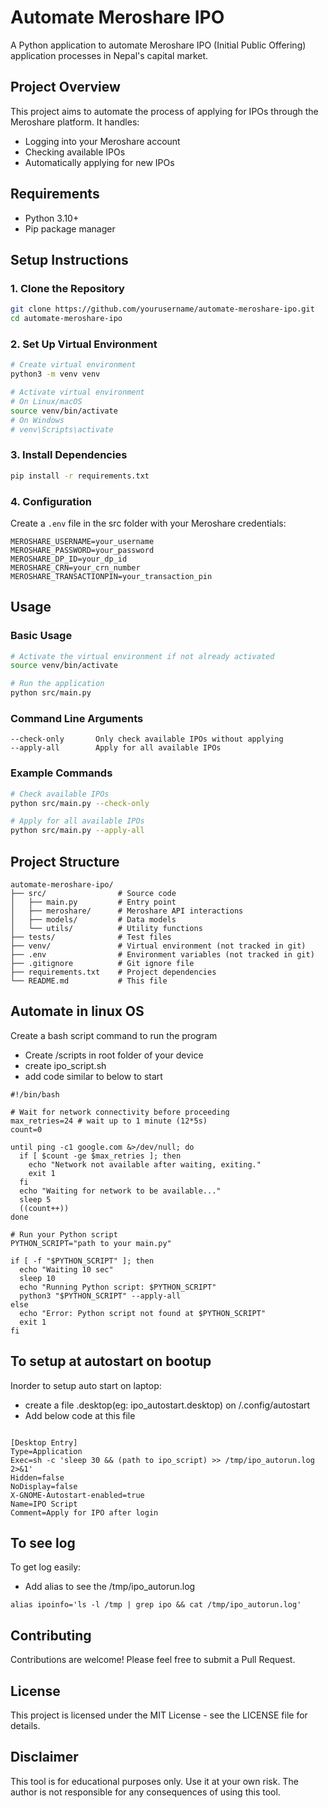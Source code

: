# Automate Meroshare IPO

A Python application to automate Meroshare IPO (Initial Public Offering) application processes in Nepal's capital market.

## Project Overview

This project aims to automate the process of applying for IPOs through the Meroshare platform. It handles:

- Logging into your Meroshare account
- Checking available IPOs
- Automatically applying for new IPOs

## Requirements

- Python 3.10+
- Pip package manager

## Setup Instructions

### 1. Clone the Repository

```bash
git clone https://github.com/yourusername/automate-meroshare-ipo.git
cd automate-meroshare-ipo
```

### 2. Set Up Virtual Environment

```bash
# Create virtual environment
python3 -m venv venv

# Activate virtual environment
# On Linux/macOS
source venv/bin/activate
# On Windows
# venv\Scripts\activate
```

### 3. Install Dependencies

```bash
pip install -r requirements.txt
```

### 4. Configuration

Create a `.env` file in the src folder with your Meroshare credentials:

```
MEROSHARE_USERNAME=your_username
MEROSHARE_PASSWORD=your_password
MEROSHARE_DP_ID=your_dp_id
MEROSHARE_CRN=your_crn_number
MEROSHARE_TRANSACTIONPIN=your_transaction_pin
```

## Usage

### Basic Usage

```bash
# Activate the virtual environment if not already activated
source venv/bin/activate

# Run the application
python src/main.py
```

### Command Line Arguments

```
--check-only       Only check available IPOs without applying
--apply-all        Apply for all available IPOs
```

### Example Commands

```bash
# Check available IPOs
python src/main.py --check-only

# Apply for all available IPOs
python src/main.py --apply-all

```

## Project Structure

```
automate-meroshare-ipo/
├── src/                # Source code
│   ├── main.py         # Entry point
│   ├── meroshare/      # Meroshare API interactions
│   ├── models/         # Data models
│   └── utils/          # Utility functions
├── tests/              # Test files
├── venv/               # Virtual environment (not tracked in git)
├── .env                # Environment variables (not tracked in git)
├── .gitignore          # Git ignore file
├── requirements.txt    # Project dependencies
└── README.md           # This file
```

## Automate in linux OS

Create a bash script command to run the program

- Create /scripts in root folder of your device
- create ipo_script.sh
- add code similar to below to start

```
#!/bin/bash

# Wait for network connectivity before proceeding
max_retries=24 # wait up to 1 minute (12*5s)
count=0

until ping -c1 google.com &>/dev/null; do
  if [ $count -ge $max_retries ]; then
    echo "Network not available after waiting, exiting."
    exit 1
  fi
  echo "Waiting for network to be available..."
  sleep 5
  ((count++))
done

# Run your Python script
PYTHON_SCRIPT="path to your main.py"

if [ -f "$PYTHON_SCRIPT" ]; then
  echo "Waiting 10 sec"
  sleep 10
  echo "Running Python script: $PYTHON_SCRIPT"
  python3 "$PYTHON_SCRIPT" --apply-all
else
  echo "Error: Python script not found at $PYTHON_SCRIPT"
  exit 1
fi

```

## To setup at autostart on bootup

Inorder to setup auto start on laptop:

- create a file .desktop(eg: ipo_autostart.desktop) on /.config/autostart
- Add below code at this file

```

[Desktop Entry]
Type=Application
Exec=sh -c 'sleep 30 && (path to ipo_script) >> /tmp/ipo_autorun.log 2>&1'
Hidden=false
NoDisplay=false
X-GNOME-Autostart-enabled=true
Name=IPO Script
Comment=Apply for IPO after login

```

## To see log

To get log easily:

- Add alias to see the /tmp/ipo_autorun.log

```
alias ipoinfo='ls -l /tmp | grep ipo && cat /tmp/ipo_autorun.log'
```

## Contributing

Contributions are welcome! Please feel free to submit a Pull Request.

## License

This project is licensed under the MIT License - see the LICENSE file for details.

## Disclaimer

This tool is for educational purposes only. Use it at your own risk. The author is not responsible for any consequences of using this tool.
